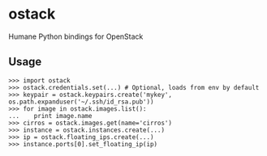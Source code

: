 # ostack


Humane Python bindings for OpenStack

## Usage

    >>> import ostack
    >>> ostack.credentials.set(...) # Optional, loads from env by default
    >>> keypair = ostack.keypairs.create('mykey', os.path.expanduser('~/.ssh/id_rsa.pub'))
    >>> for image in ostack.images.list():
    ...    print image.name
    >>> cirros = ostack.images.get(name='cirros')
    >>> instance = ostack.instances.create(...)
    >>> ip = ostack.floating_ips.create(...)
    >>> instance.ports[0].set_floating_ip(ip)
